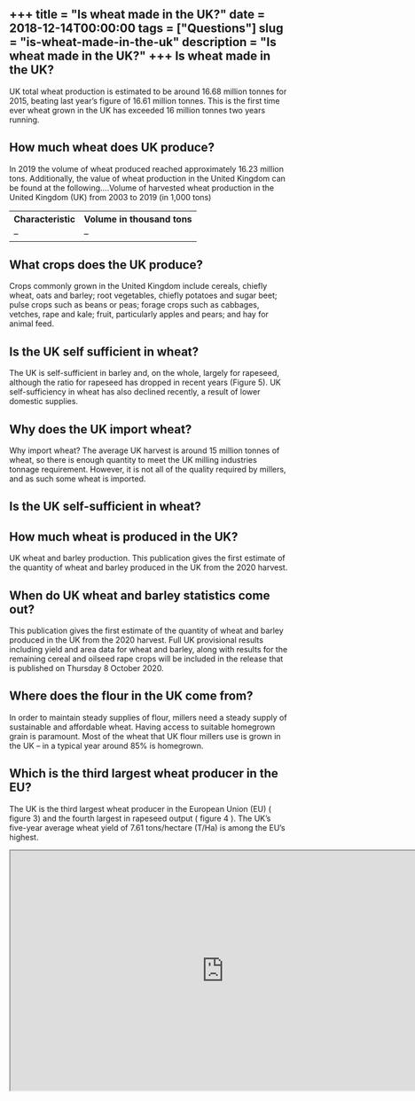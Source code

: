 +++
title = "Is wheat made in the UK?"
date = 2018-12-14T00:00:00
tags = ["Questions"]
slug = "is-wheat-made-in-the-uk"
description = "Is wheat made in the UK?"
+++
Is wheat made in the UK?
------------------------

UK total wheat production is estimated to be around 16.68 million tonnes for 2015, beating last year’s figure of 16.61 million tonnes. This is the first time ever wheat grown in the UK has exceeded 16 million tonnes two years running.

How much wheat does UK produce?
-------------------------------

In 2019 the volume of wheat produced reached approximately 16.23 million tons. Additionally, the value of wheat production in the United Kingdom can be found at the following….Volume of harvested wheat production in the United Kingdom (UK) from 2003 to 2019 (in 1,000 tons)

<table><tr><th>Characteristic</th><th>Volume in thousand tons</th></tr><tr><td>–</td><td>–</td></tr></table>

What crops does the UK produce?
-------------------------------

Crops commonly grown in the United Kingdom include cereals, chiefly wheat, oats and barley; root vegetables, chiefly potatoes and sugar beet; pulse crops such as beans or peas; forage crops such as cabbages, vetches, rape and kale; fruit, particularly apples and pears; and hay for animal feed.

Is the UK self sufficient in wheat?
-----------------------------------

The UK is self-sufficient in barley and, on the whole, largely for rapeseed, although the ratio for rapeseed has dropped in recent years (Figure 5). UK self-sufficiency in wheat has also declined recently, a result of lower domestic supplies.

Why does the UK import wheat?
-----------------------------

Why import wheat? The average UK harvest is around 15 million tonnes of wheat, so there is enough quantity to meet the UK milling industries tonnage requirement. However, it is not all of the quality required by millers, and as such some wheat is imported.

Is the UK self-sufficient in wheat?
-----------------------------------

How much wheat is produced in the UK?
-------------------------------------

UK wheat and barley production. This publication gives the first estimate of the quantity of wheat and barley produced in the UK from the 2020 harvest.

When do UK wheat and barley statistics come out?
------------------------------------------------

This publication gives the first estimate of the quantity of wheat and barley produced in the UK from the 2020 harvest. Full UK provisional results including yield and area data for wheat and barley, along with results for the remaining cereal and oilseed rape crops will be included in the release that is published on Thursday 8 October 2020.

Where does the flour in the UK come from?
-----------------------------------------

In order to maintain steady supplies of flour, millers need a steady supply of sustainable and affordable wheat. Having access to suitable homegrown grain is paramount. Most of the wheat that UK flour millers use is grown in the UK – in a typical year around 85% is homegrown.

Which is the third largest wheat producer in the EU?
----------------------------------------------------

The UK is the third largest wheat producer in the European Union (EU) ( figure 3) and the fourth largest in rapeseed output ( figure 4 ). The UK’s five-year average wheat yield of 7.61 tons/hectare (T/Ha) is among the EU’s highest.

<iframe allow="accelerometer; autoplay; clipboard-write; encrypted-media; gyroscope; picture-in-picture" allowfullscreen="" class="__youtube_prefs__  epyt-is-override  no-lazyload" data-no-lazy="1" data-origheight="433" data-origwidth="770" data-skipgform_ajax_framebjll="" height="433" id="_ytid_15459" loading="lazy" src="https://www.youtube.com/embed/4aAJ7gwyZeo?enablejsapi=1&autoplay=0&cc_load_policy=0&cc_lang_pref=&iv_load_policy=1&loop=0&modestbranding=0&rel=1&fs=1&playsinline=0&autohide=2&theme=dark&color=red&controls=1&" title="YouTube player" width="770"></iframe>